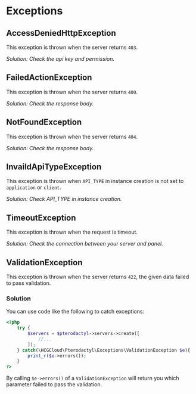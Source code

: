 # Exceptions

## AccessDeniedHttpException
This exception is thrown when the server returns `403`.

*Solution: Check the api key and permission.*

## FailedActionException
This exception is thrown when the server returns `400`.

*Solution: Check the response body.*

## NotFoundException
This exception is thrown when the server returns `404`.

*Solution: Check the response body.*

## InvaildApiTypeException
This exception is thrown when `API_TYPE` in instance creation is not set to `application` or `client`.

*Solution: Check API_TYPE in instance creation.*

## TimeoutException
This exception is thrown when the request is timeout.

*Solution: Check the connection between your server and panel.*

## ValidationException
This exception is thrown when the server returns `422`, the given data failed to pass validation.

### Solution

You can use code like the following to catch exceptions:

```php
<?php
	try {
		$servers = $pterodactyl->servers->create([
			//...
		]);
	} catch(\HCGCloud\Pterodactyl\Exceptions\ValidationException $e){
		print_r($e->errors());
	}
?>
```

By calling `$e->errors()` of a `ValidationException` will return you which parameter failed to pass the validation.